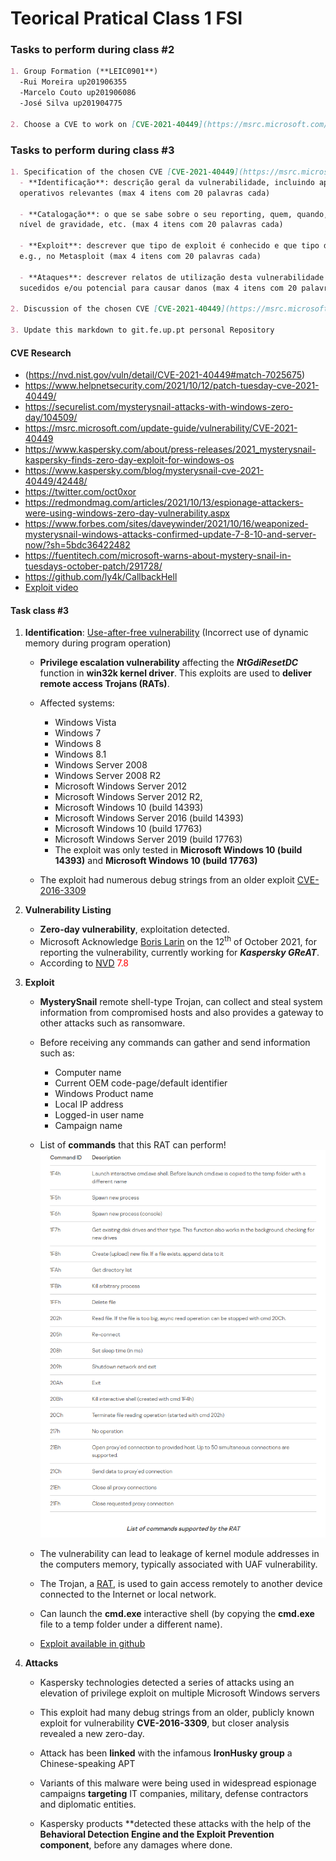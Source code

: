 # Teorical Pratical Class 1 **FSI**


### Tasks to perform during class #2

```markdown
1. Group Formation (**LEIC0901**)
  -Rui Moreira up201906355
  -Marcelo Couto up201906086
  -José Silva up201904775

2. Choose a CVE to work on [CVE-2021-40449](https://msrc.microsoft.com/update-guide/vulnerability/CVE-2021-40449)
```

### Tasks to perform during class #3


```markdown
1. Specification of the chosen CVE [CVE-2021-40449](https://msrc.microsoft.com/update-guide/vulnerability/CVE-2021-40449)
  - **Identificação**: descrição geral da vulnerabilidade, incluindo aplicações/sistemas
  operativos relevantes (max 4 itens com 20 palavras cada)

  - **Catalogação**: o que se sabe sobre o seu reporting, quem, quando, como, bug-bounty,
  nível de gravidade, etc. (max 4 itens com 20 palavras cada)

  - **Exploit**: descrever que tipo de exploit é conhecido e que tipo de automação existe,
  e.g., no Metasploit (max 4 itens com 20 palavras cada)

  - **Ataques**: descrever relatos de utilização desta vulnerabilidade para ataques bem
  sucedidos e/ou potencial para causar danos (max 4 itens com 20 palavras cada)

2. Discussion of the chosen CVE [CVE-2021-40449](https://msrc.microsoft.com/update-guide/vulnerability/CVE-2021-40449)

3. Update this markdown to git.fe.up.pt personal Repository


```


#### CVE Research

* (https://nvd.nist.gov/vuln/detail/CVE-2021-40449#match-7025675)
* https://www.helpnetsecurity.com/2021/10/12/patch-tuesday-cve-2021-40449/
* https://securelist.com/mysterysnail-attacks-with-windows-zero-day/104509/
* https://msrc.microsoft.com/update-guide/vulnerability/CVE-2021-40449
* https://www.kaspersky.com/about/press-releases/2021_mysterysnail-kaspersky-finds-zero-day-exploit-for-windows-os
* https://www.kaspersky.com/blog/mysterysnail-cve-2021-40449/42448/
* https://twitter.com/oct0xor
* https://redmondmag.com/articles/2021/10/13/espionage-attackers-were-using-windows-zero-day-vulnerability.aspx
* https://www.forbes.com/sites/daveywinder/2021/10/16/weaponized-mysterysnail-windows-attacks-confirmed-update-7-8-10-and-server-now/?sh=5bdc36422482
* https://fuentitech.com/microsoft-warns-about-mystery-snail-in-tuesdays-october-patch/291728/
* https://github.com/ly4k/CallbackHell
* [Exploit video](https://github.com/KaLendsi/CVE-2021-40449-Exploit)


#### **Task class #3**

1. **Identification**:
     [Use-after-free vulnerability](https://encyclopedia.kaspersky.com/glossary/use-after-free/) (Incorrect use of dynamic memory during program operation)
    - **Privilege escalation vulnerability** affecting the ***NtGdiResetDC*** function in **win32k kernel driver**. This exploits are used to **deliver remote access Trojans (RATs)**.
    -  Affected systems:
       - Windows Vista
       - Windows 7
       - Windows 8
       - Windows 8.1
       - Windows Server 2008
       - Windows Server 2008 R2
       - Microsoft Windows Server 2012
       - Microsoft Windows Server 2012 R2,
       - Microsoft Windows 10 (build 14393)
       - Microsoft Windows Server 2016 (build 14393)
       - Microsoft Windows 10 (build 17763)
       - Microsoft Windows Server 2019 (build 17763)
       - The exploit was only tested in **Microsoft Windows 10 (build 14393)** and **Microsoft Windows 10 (build 17763)**

    - The exploit had numerous debug strings from an older exploit [CVE-2016-3309](https://github.com/siberas/CVE-2016-3309_Reloaded/)


2. **Vulnerability Listing**
    - **Zero-day vulnerability**, exploitation detected.
    - Microsoft Acknowledge [Boris Larin](https://twitter.com/oct0xor) on the 12<sup>th</sup> of October 2021, for reporting the vulnerability, currently working for ***Kaspersky GReAT***.
    - According to [NVD](https://nvd.nist.gov/vuln/detail/CVE-2021-40449#match-7025675) <span style="color:red"> 7.8 </span>

3. **Exploit**
    - **MysterySnail** remote shell-type Trojan, can collect and steal system   information from compromised hosts and also provides a gateway to other attacks such as ransomware.
    - Before receiving any commands can gather and send information such as:
        - Computer name
        - Current OEM code-page/default identifier
        - Windows Product name
        - Local IP address
        - Logged-in user name
        - Campaign name

    - List of **commands** that this RAT can perform!
    ![Rat Commands List](Rat_Commands.png)

    - The vulnerability can lead to leakage of kernel module addresses in the computers memory,
       typically associated with UAF vulnerability.

    - The Trojan, a [RAT](https://encyclopedia.kaspersky.com/glossary/rat-remote-access-tools/),
       is used to gain access remotely to another device connected to the Internet or local network.

    - Can launch the **cmd.exe** interactive shell (by copying the **cmd.exe** file to a temp folder under a different name).

    - [Exploit available in github](https://github.com/ly4k/CallbackHell)

4. **Attacks**
    - Kaspersky technologies detected a series of attacks using an elevation of privilege exploit on multiple Microsoft Windows servers

    - This exploit had many debug strings from an older, publicly known exploit for vulnerability **CVE-2016-3309**, but closer analysis revealed a new zero-day.

    - Attack has been **linked** with the infamous **IronHusky group** a Chinese-speaking APT

    - Variants of this malware were being used in widespread espionage campaigns **targeting** IT companies, military, defense contractors and diplomatic entities.  

    - Kaspersky products **detected these attacks with the help of the **Behavioral Detection Engine and the Exploit Prevention component**, before any damages where
    done.
